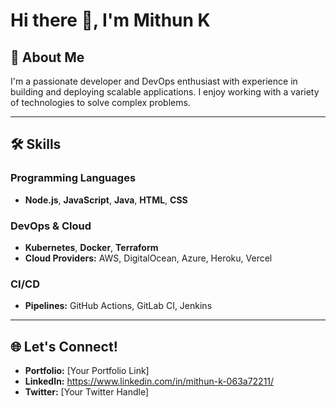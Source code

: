 # Hi there 👋, I'm Mithun K

## 🚀 About Me
I'm a passionate developer and DevOps enthusiast with experience in building and deploying scalable applications. I enjoy working with a variety of technologies to solve complex problems.

---

## 🛠️ Skills

### Programming Languages
- **Node.js**, **JavaScript**, **Java**, **HTML**, **CSS**

### DevOps & Cloud
- **Kubernetes**, **Docker**, **Terraform**
- **Cloud Providers:** AWS, DigitalOcean, Azure, Heroku, Vercel

### CI/CD
- **Pipelines:** GitHub Actions, GitLab CI, Jenkins

---

## 🌐 Let's Connect!
- **Portfolio:** [Your Portfolio Link]
- **LinkedIn:** https://www.linkedin.com/in/mithun-k-063a72211/
- **Twitter:** [Your Twitter Handle]
